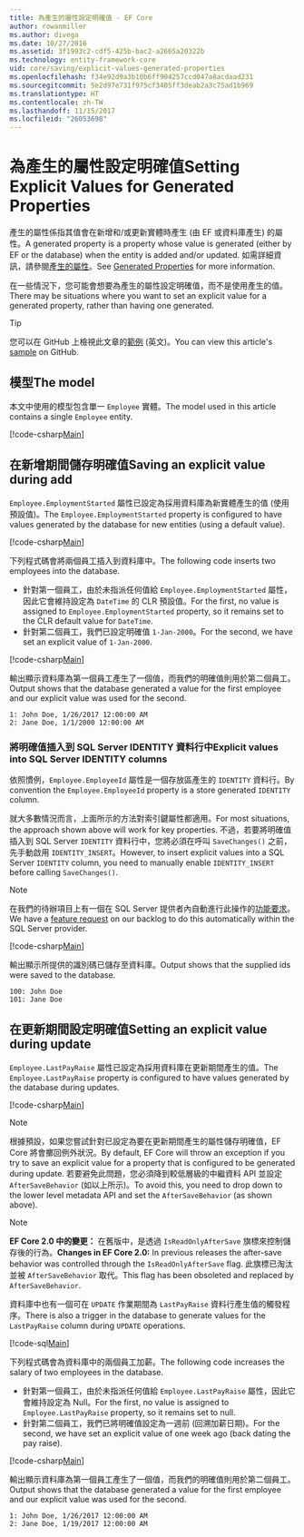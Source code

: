 ```yaml
---
title: 為產生的屬性設定明確值 - EF Core
author: rowanmiller
ms.author: divega
ms.date: 10/27/2016
ms.assetid: 3f1993c2-cdf5-425b-bac2-a2665a20322b
ms.technology: entity-framework-core
uid: core/saving/explicit-values-generated-properties
ms.openlocfilehash: f34e92d9a3b10b6ff904257ccd047a8acdaad231
ms.sourcegitcommit: 5e2d97e731f975cf3405ff3deab2a3c75ad1b969
ms.translationtype: HT
ms.contentlocale: zh-TW
ms.lasthandoff: 11/15/2017
ms.locfileid: "26053698"
---
```

# <a name="setting-explicit-values-for-generated-properties"></a><span data-ttu-id="523d8-102">為產生的屬性設定明確值</span><span class="sxs-lookup"><span data-stu-id="523d8-102">Setting Explicit Values for Generated Properties</span></span>

<span data-ttu-id="523d8-103">產生的屬性係指其值會在新增和/或更新實體時產生 (由 EF 或資料庫產生) 的屬性。</span><span class="sxs-lookup"><span data-stu-id="523d8-103">A generated property is a property whose value is generated (either by EF or the database) when the entity is added and/or updated.</span></span> <span data-ttu-id="523d8-104">如需詳細資訊，請參閱[產生的屬性](../modeling/generated-properties.md)。</span><span class="sxs-lookup"><span data-stu-id="523d8-104">See [Generated Properties](../modeling/generated-properties.md) for more information.</span></span>

<span data-ttu-id="523d8-105">在一些情況下，您可能會想要為產生的屬性設定明確值，而不是使用產生的值。</span><span class="sxs-lookup"><span data-stu-id="523d8-105">There may be situations where you want to set an explicit value for a generated property, rather than having one generated.</span></span>

> [!TIP]  
> <span data-ttu-id="523d8-106">您可以在 GitHub 上檢視此文章的[範例](https://github.com/aspnet/EntityFramework.Docs/tree/master/samples/core/Saving/Saving/ExplicitValuesGenerateProperties/) \(英文\)。</span><span class="sxs-lookup"><span data-stu-id="523d8-106">You can view this article's [sample](https://github.com/aspnet/EntityFramework.Docs/tree/master/samples/core/Saving/Saving/ExplicitValuesGenerateProperties/) on GitHub.</span></span>

## <a name="the-model"></a><span data-ttu-id="523d8-107">模型</span><span class="sxs-lookup"><span data-stu-id="523d8-107">The model</span></span>

<span data-ttu-id="523d8-108">本文中使用的模型包含單一 `Employee` 實體。</span><span class="sxs-lookup"><span data-stu-id="523d8-108">The model used in this article contains a single `Employee` entity.</span></span>

[!code-csharp[Main](../../../samples/core/Saving/Saving/ExplicitValuesGenerateProperties/Employee.cs#Sample)]

## <a name="saving-an-explicit-value-during-add"></a><span data-ttu-id="523d8-109">在新增期間儲存明確值</span><span class="sxs-lookup"><span data-stu-id="523d8-109">Saving an explicit value during add</span></span>

<span data-ttu-id="523d8-110">`Employee.EmploymentStarted` 屬性已設定為採用資料庫為新實體產生的值 (使用預設值)。</span><span class="sxs-lookup"><span data-stu-id="523d8-110">The `Employee.EmploymentStarted` property is configured to have values generated by the database for new entities (using a default value).</span></span>

[!code-csharp[Main](../../../samples/core/Saving/Saving/ExplicitValuesGenerateProperties/EmployeeContext.cs#EmploymentStarted)]

<span data-ttu-id="523d8-111">下列程式碼會將兩個員工插入到資料庫中。</span><span class="sxs-lookup"><span data-stu-id="523d8-111">The following code inserts two employees into the database.</span></span>
* <span data-ttu-id="523d8-112">針對第一個員工，由於未指派任何值給 `Employee.EmploymentStarted` 屬性，因此它會維持設定為 `DateTime` 的 CLR 預設值。</span><span class="sxs-lookup"><span data-stu-id="523d8-112">For the first, no value is assigned to `Employee.EmploymentStarted` property, so it remains set to the CLR default value for `DateTime`.</span></span>
* <span data-ttu-id="523d8-113">針對第二個員工，我們已設定明確值 `1-Jan-2000`。</span><span class="sxs-lookup"><span data-stu-id="523d8-113">For the second, we have set an explicit value of `1-Jan-2000`.</span></span>

[!code-csharp[Main](../../../samples/core/Saving/Saving/ExplicitValuesGenerateProperties/Sample.cs#EmploymentStarted)]

<span data-ttu-id="523d8-114">輸出顯示資料庫為第一個員工產生了一個值，而我們的明確值則用於第二個員工。</span><span class="sxs-lookup"><span data-stu-id="523d8-114">Output shows that the database generated a value for the first employee and our explicit value was used for the second.</span></span>

``` Console
1: John Doe, 1/26/2017 12:00:00 AM
2: Jane Doe, 1/1/2000 12:00:00 AM
```

### <a name="explicit-values-into-sql-server-identity-columns"></a><span data-ttu-id="523d8-115">將明確值插入到 SQL Server IDENTITY 資料行中</span><span class="sxs-lookup"><span data-stu-id="523d8-115">Explicit values into SQL Server IDENTITY columns</span></span>

<span data-ttu-id="523d8-116">依照慣例，`Employee.EmployeeId` 屬性是一個存放區產生的 `IDENTITY` 資料行。</span><span class="sxs-lookup"><span data-stu-id="523d8-116">By convention the `Employee.EmployeeId` property is a store generated `IDENTITY` column.</span></span>

<span data-ttu-id="523d8-117">就大多數情況而言，上面所示的方法對索引鍵屬性都適用。</span><span class="sxs-lookup"><span data-stu-id="523d8-117">For most situations, the approach shown above will work for key properties.</span></span> <span data-ttu-id="523d8-118">不過，若要將明確值插入到 SQL Server `IDENTITY` 資料行中，您將必須在呼叫 `SaveChanges()` 之前，先手動啟用 `IDENTITY_INSERT`。</span><span class="sxs-lookup"><span data-stu-id="523d8-118">However, to insert explicit values into a SQL Server `IDENTITY` column, you need to manually enable `IDENTITY_INSERT` before calling `SaveChanges()`.</span></span>

> [!NOTE]  
> <span data-ttu-id="523d8-119">在我們的待辦項目上有一個在 SQL Server 提供者內自動進行此操作的[功能要求](https://github.com/aspnet/EntityFramework/issues/703)。</span><span class="sxs-lookup"><span data-stu-id="523d8-119">We have a [feature request](https://github.com/aspnet/EntityFramework/issues/703) on our backlog to do this automatically within the SQL Server provider.</span></span>

[!code-csharp[Main](../../../samples/core/Saving/Saving/ExplicitValuesGenerateProperties/Sample.cs#EmployeeId)]

<span data-ttu-id="523d8-120">輸出顯示所提供的識別碼已儲存至資料庫。</span><span class="sxs-lookup"><span data-stu-id="523d8-120">Output shows that the supplied ids were saved to the database.</span></span>

``` Console
100: John Doe
101: Jane Doe
```

## <a name="setting-an-explicit-value-during-update"></a><span data-ttu-id="523d8-121">在更新期間設定明確值</span><span class="sxs-lookup"><span data-stu-id="523d8-121">Setting an explicit value during update</span></span>

<span data-ttu-id="523d8-122">`Employee.LastPayRaise` 屬性已設定為採用資料庫在更新期間產生的值。</span><span class="sxs-lookup"><span data-stu-id="523d8-122">The `Employee.LastPayRaise` property is configured to have values generated by the database during updates.</span></span>

[!code-csharp[Main](../../../samples/core/Saving/Saving/ExplicitValuesGenerateProperties/EmployeeContext.cs#LastPayRaise)]

> [!NOTE]  
> <span data-ttu-id="523d8-123">根據預設，如果您嘗試針對已設定為要在更新期間產生的屬性儲存明確值，EF Core 將會擲回例外狀況。</span><span class="sxs-lookup"><span data-stu-id="523d8-123">By default, EF Core will throw an exception if you try to save an explicit value for a property that is configured to be generated during update.</span></span> <span data-ttu-id="523d8-124">若要避免此問題，您必須降到較低層級的中繼資料 API 並設定 `AfterSaveBehavior` (如以上所示)。</span><span class="sxs-lookup"><span data-stu-id="523d8-124">To avoid this, you need to drop down to the lower level metadata API and set the `AfterSaveBehavior` (as shown above).</span></span>

> [!NOTE]  
> <span data-ttu-id="523d8-125">**EF Core 2.0 中的變更：** 在舊版中，是透過 `IsReadOnlyAfterSave` 旗標來控制儲存後的行為。</span><span class="sxs-lookup"><span data-stu-id="523d8-125">**Changes in EF Core 2.0:** In previous releases the after-save behavior was controlled through the `IsReadOnlyAfterSave` flag.</span></span> <span data-ttu-id="523d8-126">此旗標已淘汰並被 `AfterSaveBehavior` 取代。</span><span class="sxs-lookup"><span data-stu-id="523d8-126">This flag has been obsoleted and replaced by `AfterSaveBehavior`.</span></span>

<span data-ttu-id="523d8-127">資料庫中也有一個可在 `UPDATE` 作業期間為 `LastPayRaise` 資料行產生值的觸發程序。</span><span class="sxs-lookup"><span data-stu-id="523d8-127">There is also a trigger in the database to generate values for the `LastPayRaise` column during `UPDATE` operations.</span></span>

[!code-sql[Main](../../../samples/core/Saving/Saving/ExplicitValuesGenerateProperties/employee_UPDATE.sql)]

<span data-ttu-id="523d8-128">下列程式碼會為資料庫中的兩個員工加薪。</span><span class="sxs-lookup"><span data-stu-id="523d8-128">The following code increases the salary of two employees in the database.</span></span>
* <span data-ttu-id="523d8-129">針對第一個員工，由於未指派任何值給 `Employee.LastPayRaise` 屬性，因此它會維持設定為 Null。</span><span class="sxs-lookup"><span data-stu-id="523d8-129">For the first, no value is assigned to `Employee.LastPayRaise` property, so it remains set to null.</span></span>
* <span data-ttu-id="523d8-130">針對第二個員工，我們已將明確值設定為一週前 (回溯加薪日期)。</span><span class="sxs-lookup"><span data-stu-id="523d8-130">For the second, we have set an explicit value of one week ago (back dating the pay raise).</span></span>

[!code-csharp[Main](../../../samples/core/Saving/Saving/ExplicitValuesGenerateProperties/Sample.cs#LastPayRaise)]

<span data-ttu-id="523d8-131">輸出顯示資料庫為第一個員工產生了一個值，而我們的明確值則用於第二個員工。</span><span class="sxs-lookup"><span data-stu-id="523d8-131">Output shows that the database generated a value for the first employee and our explicit value was used for the second.</span></span>

``` Console
1: John Doe, 1/26/2017 12:00:00 AM
2: Jane Doe, 1/19/2017 12:00:00 AM
```
